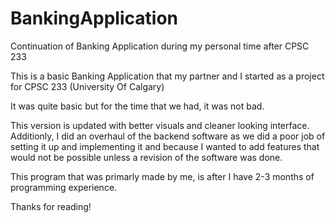 # BankingApplication
Continuation of Banking Application during my personal time after CPSC 233

This is a basic Banking Application that my partner and I started as a project for CPSC 233 (University Of Calgary)

It was quite basic but for the time that we had, it was not bad.

This version is updated with better visuals and cleaner looking interface. 
Additionly, I did an overhaul of the backend software as we did a poor job of setting it up and implementing it and because I wanted to add features that would not be possible 
unless a revision of the software was done. 

This program that was primarly made by me, is after I have 2-3 months of programming experience.

Thanks for reading!
